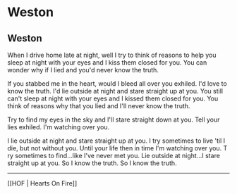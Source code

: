 # Weston

## Weston

When I drive home late at night, 
well I try to think of reasons to help you sleep at night
with your eyes and I kiss them closed for you. 
You can wonder why if I lied and you'd never know the truth. 

If you stabbed me in the heart, would I bleed all over you
exhiled. I'd love to know the truth. 
I'd lie outside at night and stare straight up at you. 
You still can't sleep at night with your eyes 
and I kissed them closed for you. 
You think of reasons why that you lied 
and I'll never know the truth. 

Try to find my eyes in the sky
and I'll stare straight down at you. 
Tell your lies
exhiled. I'm watching over you. 

I lie outside at night and stare straight up at you. 
I try sometimes to live 'til I die, but not without you. 
Until your life then in time I'm watching over you. T
ry sometimes to find…like I've never met you. 
Lie outside at night…I stare straight up at you. 
So I know the truth. So I know the truth.

---

[[HOF | Hearts On Fire]]
